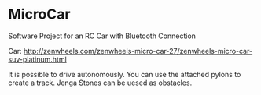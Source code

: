 # MicroCar

Software Project for an RC Car with Bluetooth Connection

Car:
http://zenwheels.com/zenwheels-micro-car-27/zenwheels-micro-car-suv-platinum.html

It is possible to drive autonomously. You can use the attached pylons to create a track. Jenga Stones can be uesed as obstacles. 
